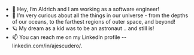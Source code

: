 - 👋 Hey, I’m Aldrich and I am working as a software engineer!
- 👀 I’m very curious about all the things in our universe - from the depths of our oceans, to the farthest regions of outer space, and beyond!
- 🪐 My dream as a kid was to be an astronaut .. and still is!
- 📫 You can reach me on my LinkedIn profile -- linkedin.com/in/ajescudero/.
<!---
drichorino/drichorino is a ✨ special ✨ repository because its `README.md` (this file) appears on your GitHub profile.
You can click the Preview link to take a look at your changes.
--->
